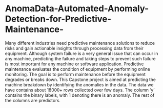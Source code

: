 # AnomaData-Automated-Anomaly-Detection-for-Predictive-Maintenance-

Many different industries need predictive maintenance solutions to reduce risks and gain actionable insights through processing data from their equipment.
Although system failure is a very general issue that can occur in any machine, predicting the failure and taking steps to prevent such failure is most important for any machine or software application.
Predictive maintenance evaluates the condition of equipment by performing online monitoring. The goal is to perform maintenance before the equipment degrades or breaks down.
This Capstone project is aimed at predicting the machine breakdown by identifying the anomalies in the data.
The data we have contains about 18000+ rows collected over few days. The column ‘y’ contains the binary labels, with 1 denoting there is an anomaly. The rest of the columns are predictors.  
